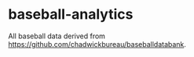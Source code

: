 # baseball-analytics

All baseball data derived from https://github.com/chadwickbureau/baseballdatabank.
